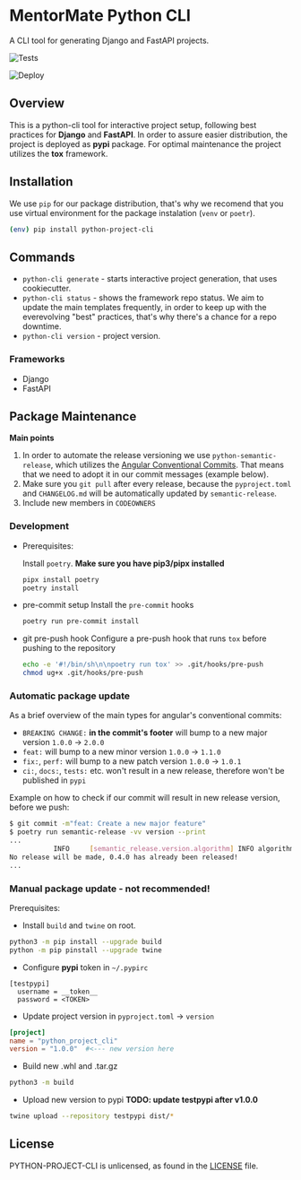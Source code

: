 # MentorMate Python CLI
A CLI tool for generating Django and FastAPI projects.

![Tests](https://github.com/MentorMate/python-project-cli/actions/workflows/tests.yaml/badge.svg)

![Deploy](https://github.com/MentorMate/python-project-cli/actions/workflows/release.yaml/badge.svg)

## Overview
This is a python-cli tool for interactive project setup, following best practices for **Django** and **FastAPI**.
In order to assure easier distribution, the project is deployed as **pypi** package.
For optimal maintenance the project utilizes the **tox** framework.

## Installation
We use `pip` for our package distribution, that's why we recomend that you use virtual environment for the package instalation (`venv` or `poetr`).
```bash
(env) pip install python-project-cli
```

## Commands
- `python-cli generate` - starts interactive project generation, that uses cookiecutter.
- `python-cli status` - shows the framework repo status. We aim to update the main templates frequently, in order to keep up with the everevolving "best" practices, that's why there's a chance for a repo downtime.
- `python-cli version` - project version.

### Frameworks
- Django
- FastAPI

## Package Maintenance
**Main points**
1. In order to automate the release versioning we use `python-semantic-release`, which utilizes the [Angular Conventional Commits](https://www.conventionalcommits.org/en/v1.0.0-beta.4/). That means that we need to adopt it in our commit messages (example below).
2. Make sure you `git pull` after every release, because the `pyproject.toml` and `CHANGELOG.md` will be automatically updated by `semantic-release`.
3. Include new members in `CODEOWNERS`

### Development
- Prerequisites:

  Install `poetry`. **Make sure you have pip3/pipx installed**
  ```bash
  pipx install poetry
  poetry install
  ```

- pre-commit setup
  Install the `pre-commit` hooks
  ```bash
  poetry run pre-commit install
  ```

- git pre-push hook
  Configure a pre-push hook that runs `tox` before pushing to the repository
  ```bash
  echo -e '#!/bin/sh\n\npoetry run tox' >> .git/hooks/pre-push
  chmod ug+x .git/hooks/pre-push
  ```

### Automatic package update
As a brief overview of the main types for angular's conventional commits:
  - `BREAKING CHANGE:` **in the commit's footer** will bump to a new major version `1.0.0` -> `2.0.0`
  - `feat:` will bump to a new minor version `1.0.0` -> `1.1.0`
  - `fix:`, `perf:` will bump to a new patch version `1.0.0` -> `1.0.1`
  - `ci:`, `docs:`, `tests:` etc. won't result in a new release, therefore won't be published in `pypi`

Example on how to check if our commit will result in new release version, before we push:
```bash
$ git commit -m"feat: Create a new major feature"
$ poetry run semantic-release -vv version --print
...
           INFO     [semantic_release.version.algorithm] INFO algorithm.tags_and_versions: found 6 previous tags                                                               algorithm.py:58
No release will be made, 0.4.0 has already been released!
...
```

### Manual package update - not recommended!
Prerequisites:

- Install `build` and `twine` on root.
```bash
python3 -m pip install --upgrade build
python -m pip pinstall --upgrade twine
```

- Configure **pypi** token in `~/.pypirc`
```
[testpypi]
  username = __token__
  password = <TOKEN>
```
- Update project version in `pyproject.toml` -> `version`
```toml
[project]
name = "python_project_cli"
version = "1.0.0"  #<--- new version here
```

- Build new .whl and .tar.gz
```bash
python3 -m build
```

- Upload new version to pypi **TODO: update testpypi after v1.0.0**
```bash
twine upload --repository testpypi dist/*
```

## License

PYTHON-PROJECT-CLI is unlicensed, as found in the
[LICENSE](https://github.com/MentorMate/python-project-cli/blob/development/LICENSE) file.
